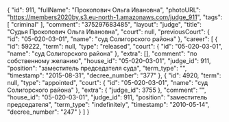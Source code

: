 {
    "id": 911,
    "fullName": "Прокопович Ольга Ивановна",
    "photoURL": "https://members2020by.s3.eu-north-1.amazonaws.com/judge_911",
    "tags": [
        "criminal"
    ],
    "comment": "375297683485",
    "layout": "judge",
    "title": "Судья Прокопович Ольга Ивановна",
    "court": null,
    "previousCourt": {
        "id": "05-020-03-01",
        "name": "суд Солигорского района"
    },
    "career": [
        {
            "id": 59222,
            "term": null,
            "type": "released",
            "court": {
                "id": "05-020-03-01",
                "name": "суд Солигорского района"
            },
            "extra": [],
            "comment": "по собственному желанию",
            "house_id": "05-020-03-01",
            "judge_id": 911,
            "position": "заместитель председателя суда",
            "term_type": "",
            "timestamp": "2015-08-31",
            "decree_number": "377"
        },
        {
            "id": 4920,
            "term": null,
            "type": "appointed",
            "court": {
                "id": "05-020-03-01",
                "name": "суд Солигорского района"
            },
            "extra": {
                "judge_id": 3755
            },
            "comment": "",
            "house_id": "05-020-03-01",
            "judge_id": 911,
            "position": "заместитель председателя",
            "term_type": "indefinitely",
            "timestamp": "2010-05-14",
            "decree_number": "247"
        }
    ]
}
